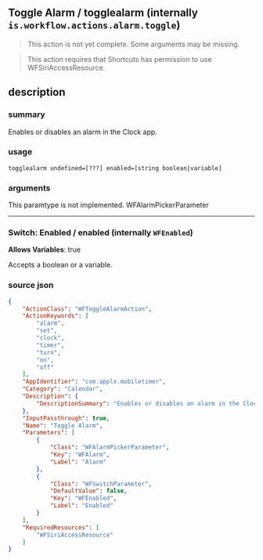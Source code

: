 
## Toggle Alarm / togglealarm (internally `is.workflow.actions.alarm.toggle`)

> This action is not yet complete. Some arguments may be missing.


> This action requires that Shortcuts has permission to use WFSiriAccessResource.


## description
### summary
Enables or disables an alarm in the Clock app.


### usage
`togglealarm undefined=[???] enabled=[string boolean|variable]`

### arguments
This paramtype is not implemented. WFAlarmPickerParameter

---

### Switch: Enabled / enabled (internally `WFEnabled`)
**Allows Variables**: true



Accepts a boolean
or a variable.

### source json

```json
{
	"ActionClass": "WFToggleAlarmAction",
	"ActionKeywords": [
		"alarm",
		"set",
		"clock",
		"timer",
		"turn",
		"on",
		"off"
	],
	"AppIdentifier": "com.apple.mobiletimer",
	"Category": "Calendar",
	"Description": {
		"DescriptionSummary": "Enables or disables an alarm in the Clock app."
	},
	"InputPassthrough": true,
	"Name": "Toggle Alarm",
	"Parameters": [
		{
			"Class": "WFAlarmPickerParameter",
			"Key": "WFAlarm",
			"Label": "Alarm"
		},
		{
			"Class": "WFSwitchParameter",
			"DefaultValue": false,
			"Key": "WFEnabled",
			"Label": "Enabled"
		}
	],
	"RequiredResources": [
		"WFSiriAccessResource"
	]
}
```
